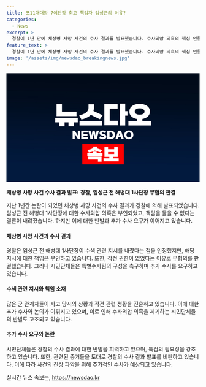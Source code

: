 ```yaml
---
title: 포11대대장 7여단장 최고 책임자 임성근의 이유?
categories:
  - News
excerpt: >
  경찰이 1년 만에 채상병 사망 사건의 수사 결과를 발표했습니다. 수사외압 의혹의 핵심 인물인 임성근 전 해병대 1사단장은 혐의가 없다고 밝혀졌지만, 수색 관련 지시를 내린 사실은 인정됐습니다. 경찰은 6명을 과실치사 혐의로 검찰에 넘겼으며, 시민단체들은 특검이 필요하다고 주장했습니다. 이에 반발하는 이용민 중령 측 변호인은 수사 결과 발표는 반헌법적이라고 주장했습니다.
feature_text: >
  경찰이 1년 만에 채상병 사망 사건의 수사 결과를 발표했습니다. 수사외압 의혹의 핵심 인물인 임성근 전 해병대 1사단장은 혐의가 없다고 밝혀졌지만, 수색 관련 지시를 내린 사실은 인정됐습니다. 경찰은 6명을 과실치사 혐의로 검찰에 넘겼으며, 시민단체들은 특검이 필요하다고 주장했습니다. 이에 반발하는 이용민 중령 측 변호인은 수사 결과 발표는 반헌법적이라고 주장했습니다.
image: '/assets/img/newsdao_breakingnews.jpg'
---
```


<p><img src="/assets/img/newsdao_breakingnews.jpg" alt="implanttips 속보" /></p>

<p><strong>채상병 사망 사건 수사 결과 발표: 경찰, 임성근 전 해병대 1사단장 무혐의 판결</strong></p>

<p>지난 1년간 논란이 되었던 채상병 사망 사건의 수사 결과가 경찰에 의해 발표되었습니다. 임성근 전 해병대 1사단장에 대한 수사외압 의혹은 부인되었고, 책임을 물을 수 없다는 결론이 내려졌습니다. 하지만 이에 대한 반발과 추가 수사 요구가 이어지고 있습니다.</p>

<h4>채상병 사망 사건과 수사 결과</h4>

<p>경찰은 임성근 전 해병대 1사단장이 수색 관련 지시를 내렸다는 점을 인정했지만, 해당 지시에 대한 책임은 부인하고 있습니다. 또한, 작전 권한이 없었다는 이유로 무혐의를 판결했습니다. 그러나 시민단체들은 특별수사팀의 구성을 촉구하며 추가 수사를 요구하고 있습니다.</p>

<h4>수색 관련 지시와 책임 소재</h4>

<p>많은 군 관계자들이 사고 당시의 상황과 작전 관련 정황을 진술하고 있습니다. 이에 대한 추가 수사와 논의가 이뤄지고 있으며, 이로 인해 수사외압 의혹을 제기하는 시민단체들의 반발도 고조되고 있습니다.</p>

<h4>추가 수사 요구와 논란</h4>

<p>시민단체들은 경찰의 수사 결과에 대한 반발을 피력하고 있으며, 특검의 필요성을 강조하고 있습니다. 또한, 관련된 증거들을 토대로 경찰의 수사 결과 발표를 비판하고 있습니다. 이에 따라 사건의 진상 파악을 위해 추가적인 수사가 예상되고 있습니다.</p>
실시간 뉴스 속보는, <a href="https://newsdao.kr" rel="dofollow">https://newsdao.kr</a>


